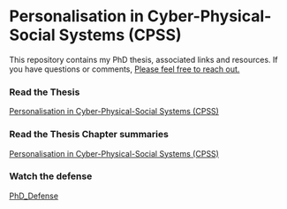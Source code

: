 # Personalisation in Cyber-Physical-Social Systems (CPSS)

This repository contains my PhD thesis, associated links and resources. If you have questions or comments, [Please feel free to reach out.](https://github.com/Bekyilma)

### Read the Thesis 

[Personalisation in Cyber-Physical-Social Systems (CPSS)](https://github.com/Bekyilma/PhD_thesis/blob/main/Thesis/Thesis_YILMA.pdf)

### Read the Thesis Chapter summaries 

[Personalisation in Cyber-Physical-Social Systems (CPSS)](https://bekyilma.github.io/PhD_thesis/)

### Watch the defense

[PhD_Defense](https://drive.google.com/file/d/1ufDLcolmCOJK96aBaHhMglVQOfQwZH3A/view?usp=sharing) 